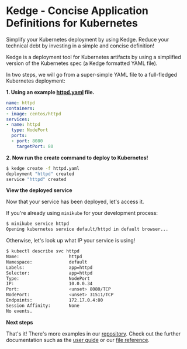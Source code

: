 # Kedge - Concise Application Definitions for Kubernetes

Simplify your Kubernetes deployment by using Kedge. Reduce your technical debt by investing in a simple and concise definition!

Kedge is a deployment tool for Kubernetes artifacts by using a simplified version of the Kubernetes spec (a Kedge formatted YAML file).

In two steps, we will go from a super-simple YAML file to a full-fledged Kubernetes deployment:

__1. Using an example [httpd.yaml](https://raw.githubusercontent.com/kedgeproject/kedge/master/examples/simplest/httpd.yaml) file.__

```yaml
name: httpd
containers:
- image: centos/httpd
services:
- name: httpd
  type: NodePort
  ports:
  - port: 8080
    targetPort: 80
```

__2. Now run the create command to deploy to Kubernetes!__

```sh
$ kedge create -f httpd.yaml
deployment "httpd" created
service "httpd" created
```

__View the deployed service__

Now that your service has been deployed, let's access it.

If you're already using `minikube` for your development process:

```sh
$ minikube service httpd
Opening kubernetes service default/httpd in default browser...
```

Otherwise, let's look up what IP your service is using!

```sh
$ kubectl describe svc httpd
Name:                   httpd
Namespace:              default
Labels:                 app=httpd
Selector:               app=httpd
Type:                   NodePort
IP:                     10.0.0.34
Port:                   <unset> 8080/TCP
NodePort:               <unset> 31511/TCP
Endpoints:              172.17.0.4:80
Session Affinity:       None
No events.
```

__Next steps__

That's it! There's more examples in our [repository](https://github.com/kedgeproject/kedge/tree/master/examples). Check out the further documentation such as the [user guide](/docs/user_guide.md) or our [file reference](/docs/file_reference.md).

